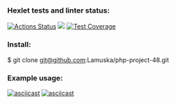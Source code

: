 ### Hexlet tests and linter status:
[![Actions Status](https://github.com/Lamuska/php-project-48/actions/workflows/hexlet-check.yml/badge.svg)](https://github.com/Lamuska/php-project-48/actions)
<a href="https://codeclimate.com/github/Lamuska/php-project-48/maintainability"><img src="https://api.codeclimate.com/v1/badges/88be82c4ae7b1dc103db/maintainability" /></a>
[![Test Coverage](https://api.codeclimate.com/v1/badges/88be82c4ae7b1dc103db/test_coverage)](https://codeclimate.com/github/Lamuska/php-project-48/test_coverage)

### Install:
$ git clone git@github.com:Lamuska/php-project-48.git

### Example usage:
[![asciicast](https://asciinema.org/a/2MXQAfWsikYJ8pbEsnVGgRNR1.svg)](https://asciinema.org/a/2MXQAfWsikYJ8pbEsnVGgRNR1)
[![asciicast](https://asciinema.org/a/db2Sjzjh514dNLrzq6hIaAYXw.svg)](https://asciinema.org/a/db2Sjzjh514dNLrzq6hIaAYXw)

